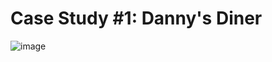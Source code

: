 # Case Study #1: Danny's Diner
![image](https://github.com/user-attachments/assets/a159fe4e-893e-484e-a574-96b17ea10616)
